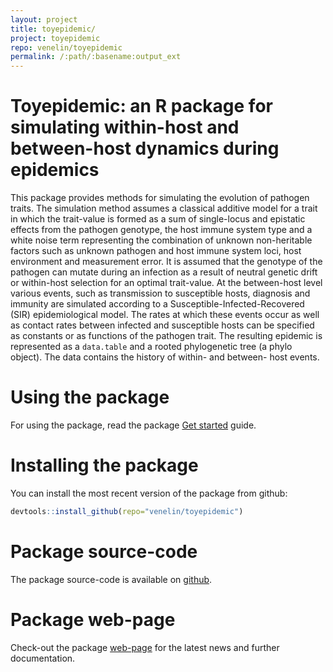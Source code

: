 ```yaml
---
layout: project
title: toyepidemic/
project: toyepidemic
repo: venelin/toyepidemic
permalink: /:path/:basename:output_ext
---
```



<!-- README.md is generated from README.Rmd. Please edit that file -->
Toyepidemic: an R package for simulating within-host and between-host dynamics during epidemics
===============================================================================================

This package provides methods for simulating the evolution of pathogen traits. The simulation method assumes a classical additive model for a trait in which the trait-value is formed as a sum of single-locus and epistatic effects from the pathogen genotype, the host immune system type and a white noise term representing the combination of unknown non-heritable factors such as unknown pathogen and host immune system loci, host environment and measurement error. It is assumed that the genotype of the pathogen can mutate during an infection as a result of neutral genetic drift or within-host selection for an optimal trait-value. At the between-host level various events, such as transmission to susceptible hosts, diagnosis and immunity are simulated according to a Susceptible-Infected-Recovered (SIR) epidemiological model. The rates at which these events occur as well as contact rates between infected and susceptible hosts can be specified as constants or as functions of the pathogen trait. The resulting epidemic is represented as a `data.table` and a rooted phylogenetic tree (a phylo object). The data contains the history of within- and between- host events.

Using the package
=================

For using the package, read the package [Get started](https://venelin.github.io/toyepidemic/articles/UserGuide.html) guide.

Installing the package
======================

You can install the most recent version of the package from github:

``` r
devtools::install_github(repo="venelin/toyepidemic")
```

Package source-code
===================

The package source-code is available on [github](https://github.com/venelin/toyepidemic.git).

Package web-page
================

Check-out the package [web-page](https://venelin.github.io/toyepidemic/index.html) for the latest news and further documentation.
